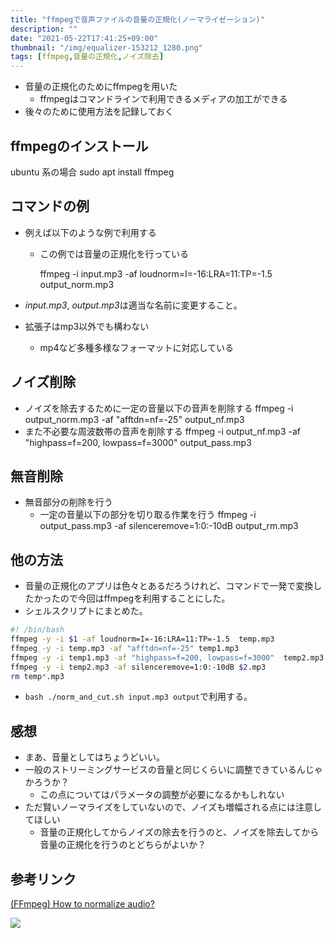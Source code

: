 ```yaml
---
title: "ffmpegで音声ファイルの音量の正規化(ノーマライゼーション)"
description: ""
date: "2021-05-22T17:41:25+09:00"
thumbnail: "/img/equalizer-153212_1280.png"
tags: [ffmpeg,音量の正規化,ノイズ除去]
---
```


- 音量の正規化のためにffmpegを用いた
  - ffmpegはコマンドラインで利用できるメディアの加工ができる
- 後々のために使用方法を記録しておく

## ffmpegのインストール
ubuntu 系の場合
    sudo apt install ffmpeg
## コマンドの例
- 例えば以下のような例で利用する
  - この例では音量の正規化を行っている

    ffmpeg -i input.mp3 -af loudnorm=I=-16:LRA=11:TP=-1.5 output_norm.mp3

- *input.mp3*, *output.mp3*は適当な名前に変更すること。
- 拡張子はmp3以外でも構わない
  - mp4など多種多様なフォーマットに対応している

## ノイズ削除
- ノイズを除去するために一定の音量以下の音声を削除する
    ffmpeg -i output_norm.mp3 -af "afftdn=nf=-25" output_nf.mp3
- また不必要な周波数帯の音声を削除する
    ffmpeg -i output_nf.mp3 -af "highpass=f=200, lowpass=f=3000" output_pass.mp3

## 無音削除
- 無音部分の削除を行う
  - 一定の音量以下の部分を切り取る作業を行う
    ffmpeg -i output_pass.mp3 -af silenceremove=1:0:-10dB output_rm.mp3

## 他の方法
- 音量の正規化のアプリは色々とあるだろうけれど、コマンドで一発で変換したかったので今回はffmpegを利用することにした。
- シェルスクリプトにまとめた。
```sh
#! /bin/bash
ffmpeg -y -i $1 -af loudnorm=I=-16:LRA=11:TP=-1.5  temp.mp3
ffmpeg -y -i temp.mp3 -af "afftdn=nf=-25" temp1.mp3
ffmpeg -y -i temp1.mp3 -af "highpass=f=200, lowpass=f=3000"  temp2.mp3
ffmpeg -y -i temp2.mp3 -af silenceremove=1:0:-10dB $2.mp3
rm temp*.mp3
```
- `bash ./norm_and_cut.sh input.mp3 output`で利用する。
## 感想
- まあ、音量としてはちょうどいい。
- 一般のストリーミングサービスの音量と同じくらいに調整できているんじゃかろうか？
  - この点についてはパラメータの調整が必要になるかもしれない
- ただ賢いノーマライズをしていないので、ノイズも増幅される点には注意してほしい
  - 音量の正規化してからノイズの除去を行うのと、ノイズを除去してから音量の正規化を行うのとどちらがよいか？


## 参考リンク
[(FFmpeg) How to normalize audio?](http://johnriselvato.com/ffmpeg-how-to-normalize-audio/)

<script language="javascript" src="//ad.jp.ap.valuecommerce.com/servlet/jsbanner?sid=3563352&pid=887685212"></script><noscript><a href="//ck.jp.ap.valuecommerce.com/servlet/referral?sid=3563352&pid=887685212" rel="nofollow"><img src="//ad.jp.ap.valuecommerce.com/servlet/gifbanner?sid=3563352&pid=887685212" border="0"></a></noscript>
